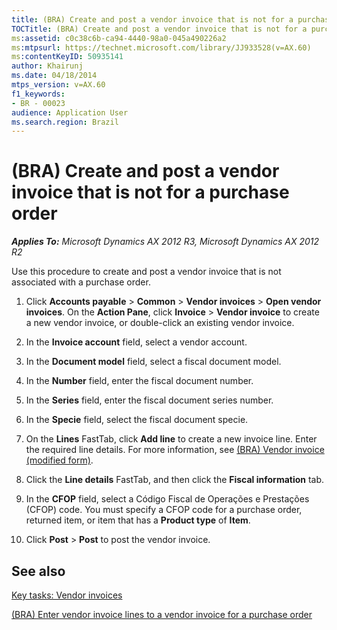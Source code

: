 ```yaml
---
title: (BRA) Create and post a vendor invoice that is not for a purchase order
TOCTitle: (BRA) Create and post a vendor invoice that is not for a purchase order
ms:assetid: c0c38c6b-ca94-4440-98a0-045a490226a2
ms:mtpsurl: https://technet.microsoft.com/library/JJ933528(v=AX.60)
ms:contentKeyID: 50935141
author: Khairunj
ms.date: 04/18/2014
mtps_version: v=AX.60
f1_keywords:
- BR - 00023
audience: Application User
ms.search.region: Brazil
---
```


# (BRA) Create and post a vendor invoice that is not for a purchase order 


_**Applies To:** Microsoft Dynamics AX 2012 R3, Microsoft Dynamics AX 2012 R2_

Use this procedure to create and post a vendor invoice that is not associated with a purchase order.

1.  Click **Accounts payable** \> **Common** \> **Vendor invoices** \> **Open vendor invoices**. On the **Action Pane**, click **Invoice** \> **Vendor invoice** to create a new vendor invoice, or double-click an existing vendor invoice.

2.  In the **Invoice account** field, select a vendor account.

3.  In the **Document model** field, select a fiscal document model.

4.  In the **Number** field, enter the fiscal document number.

5.  In the **Series** field, enter the fiscal document series number.

6.  In the **Specie** field, select the fiscal document specie.

7.  On the **Lines** FastTab, click **Add line** to create a new invoice line. Enter the required line details. For more information, see [(BRA) Vendor invoice (modified form)](https://technet.microsoft.com/library/jj898464\(v=ax.60\)).

8.  Click the **Line details** FastTab, and then click the **Fiscal information** tab.

9.  In the **CFOP** field, select a Código Fiscal de Operações e Prestações (CFOP) code. You must specify a CFOP code for a purchase order, returned item, or item that has a **Product type** of **Item**.

10. Click **Post** \> **Post** to post the vendor invoice.

## See also

[Key tasks: Vendor invoices](key-tasks-vendor-invoices.md)

[(BRA) Enter vendor invoice lines to a vendor invoice for a purchase order](bra-enter-vendor-invoice-lines-to-a-vendor-invoice-for-a-purchase-order.md)

  


